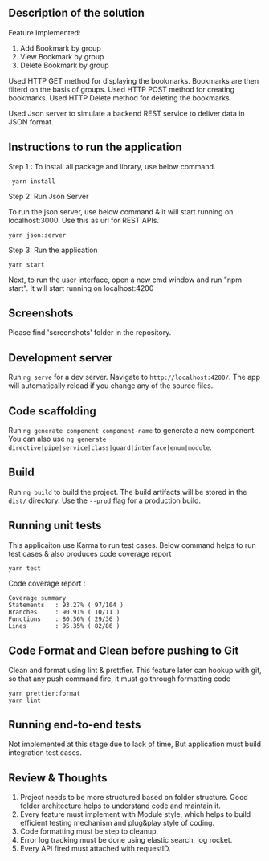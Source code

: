 ## Description of the solution

Feature Implemented:
   1. Add Bookmark by group
   2. View Bookmark by group
   3. Delete Bookmark by group

Used HTTP GET method for displaying the bookmarks. Bookmarks are then filterd on the basis of groups. Used HTTP POST method for creating bookmarks.
Used HTTP Delete method for deleting the bookmarks.

Used Json server to simulate a backend REST service to deliver data in JSON format.

## Instructions to run the application

Step 1 :  To install all package and library, use below command.
````
 yarn install
````

Step 2: Run Json Server

To run the json server, use below command & it will start
running on localhost:3000. Use this as url for REST APIs.

````
yarn json:server
````

Step 3: Run the application

```
yarn start
```
Next, to run the user interface, open a new cmd window and run "npm start". It will start running on localhost:4200

## Screenshots

Please find 'screenshots' folder in the repository.

## Development server

Run `ng serve` for a dev server. Navigate to `http://localhost:4200/`. The app will automatically reload if you change any of the source files.

## Code scaffolding

Run `ng generate component component-name` to generate a new component. You can also use
`ng generate directive|pipe|service|class|guard|interface|enum|module`.

## Build

Run `ng build` to build the project. The build artifacts will be stored in the `dist/` directory. Use the `--prod` flag for a production build.

## Running unit tests
This applicaiton use Karma to run test cases.
Below command helps to run test cases & also produces code coverage report

```
yarn test
```

Code coverage report :
````
Coverage summary  
Statements   : 93.27% ( 97/104 ) 
Branches     : 90.91% ( 10/11 )
Functions    : 80.56% ( 29/36 )
Lines        : 95.35% ( 82/86 )
````

## Code Format and Clean before pushing to Git 

Clean and format using lint & prettfier. This feature later can hookup with git, so that any push command fire, it must go through formatting code
```
yarn prettier:format
yarn lint
```

## Running end-to-end tests

Not implemented at this stage due to lack of time, But application must build integration test cases.

## Review & Thoughts
1. Project needs to be more structured based on folder structure. Good folder architecture helps to understand code and maintain it.
2. Every feature must implement with Module style, which helps to build efficient testing mechanism and plug&play style of coding.
3. Code formatting must be step to cleanup.
4. Error log tracking must be done using elastic search, log rocket.
5. Every API fired must attached with requestID.
